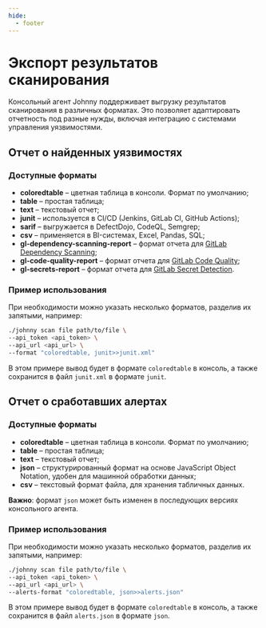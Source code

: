 ```yaml
---
hide:
  - footer
---
```


# Экспорт результатов сканирования

Консольный агент Johnny поддерживает выгрузку результатов сканирования в различных форматах. Это позволяет адаптировать отчетность под разные нужды, включая интеграцию с системами управления уязвимостями.

## Отчет о найденных уязвимостях

### Доступные форматы

- **coloredtable** – цветная таблица в консоли. Формат по умолчанию;
- **table** – простая таблица;
- **text** – текстовый отчет;
- **junit** – используется в CI/CD (Jenkins, GitLab CI, GitHub Actions);
- **sarif** – выгружается в DefectDojo, CodeQL, Semgrep;
- **csv** – применяется в BI-системах, Excel, Pandas, SQL;
- **gl-dependency-scanning-report** – формат отчета для [GitLab Dependency Scanning](https://docs.gitlab.com/ee/user/application_security/dependency_scanning/);
- **gl-code-quality-report** – формат отчета для [GitLab Code Quality](https://docs.gitlab.com/ee/ci/testing/code_quality.html);
- **gl-secrets-report** – формат отчета для [GitLab Secret Detection](https://docs.gitlab.com/user/application_security/secret_detection/).

### Пример использования

При необходимости можно указать несколько форматов, разделив их запятыми, например:

```bash
./johnny scan file path/to/file \
--api_token <api_token> \
--api_url <api_url> \
--format "coloredtable, junit>>junit.xml"
```

В этом примере вывод будет в формате `coloredtable` в консоль, а также сохранится в файл `junit.xml` в формате `junit`.

## Отчет о сработавших алертах

### Доступные форматы

- **coloredtable** – цветная таблица в консоли. Формат по умолчанию;
- **table** – простая таблица;
- **text** – текстовый отчет;
- **json** – структурированный формат на основе JavaScript Object Notation, удобен для машинной обработки данных;
- **csv** – текстовый формат файла, для хранения табличных данных.

**Важно**: формат `json` может быть изменен в последующих версиях консольного агента.

### Пример использования

При необходимости можно указать несколько форматов, разделив их запятыми, например:

```bash
./johnny scan file path/to/file \
--api_token <api_token> \
--api_url <api_url> \
--alerts-format "coloredtable, json>>alerts.json"
```

В этом примере вывод будет в формате `coloredtable` в консоль, а также сохранится в файл `alerts.json` в формате `json`.
